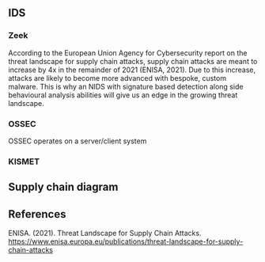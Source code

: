 ## IDS

### Zeek

According to the European Union Agency for Cybersecurity report on the threat landscape for supply chain attacks, supply chain attacks are meant to increase by 4x in the remainder of 2021 (ENISA, 2021). Due to this increase, attacks are likely to become more advanced with bespoke, custom malware. This is why an NIDS with signature based detection along side behavioural analysis abilities will give us an edge in the growing threat landscape.

### OSSEC

OSSEC operates on a server/client system

### KISMET



## Supply chain diagram

## References

ENISA. (2021). Threat Landscape for Supply Chain Attacks.  https://www.enisa.europa.eu/publications/threat-landscape-for-supply-chain-attacks
